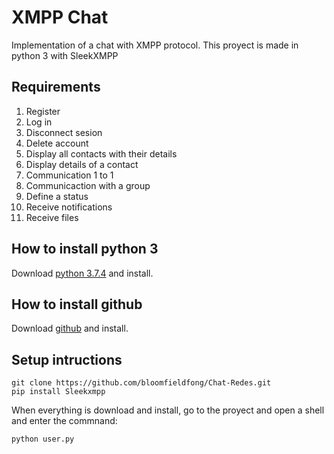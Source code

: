 # XMPP Chat
Implementation of a chat with XMPP protocol. This proyect is made in python 3 with SleekXMPP

## Requirements
1. Register
2. Log in 
3. Disconnect sesion
4. Delete account
5. Display all contacts with their details
6. Display details of a contact
7. Communication 1 to 1
8. Communicaction with a group
9. Define a status
10. Receive notifications
11. Receive files


## How to install python 3


Download [python 3.7.4](https://www.python.org/downloads/) and install.


## How to install github


Download [github](https://desktop.github.com/) and install.


## Setup intructions

```
git clone https://github.com/bloomfieldfong/Chat-Redes.git
pip install Sleekxmpp
```
When everything is download and install, go to the proyect and open a shell and enter the commnand: 

`python user.py`
